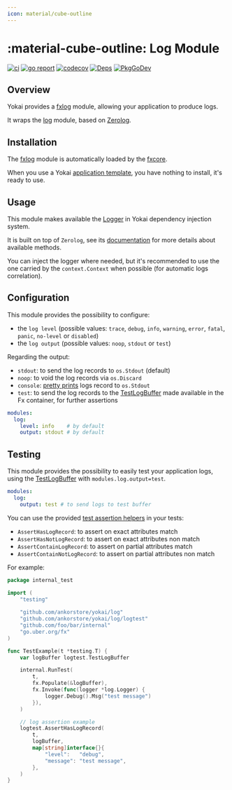 ```yaml
---
icon: material/cube-outline
---
```


# :material-cube-outline: Log Module

[![ci](https://github.com/ankorstore/yokai/actions/workflows/fxlog-ci.yml/badge.svg)](https://github.com/ankorstore/yokai/actions/workflows/fxlog-ci.yml)
[![go report](https://goreportcard.com/badge/github.com/ankorstore/yokai/fxlog)](https://goreportcard.com/report/github.com/ankorstore/yokai/fxlog)
[![codecov](https://codecov.io/gh/ankorstore/yokai/graph/badge.svg?token=ghUBlFsjhR&flag=fxlog)](https://app.codecov.io/gh/ankorstore/yokai/tree/main/fxlog)
[![Deps](https://img.shields.io/badge/osi-deps-blue)](https://deps.dev/go/github.com%2Fankorstore%2Fyokai%2Ffxlog)
[![PkgGoDev](https://pkg.go.dev/badge/github.com/ankorstore/yokai/fxlog)](https://pkg.go.dev/github.com/ankorstore/yokai/fxlog)

## Overview

Yokai provides a [fxlog](https://github.com/ankorstore/yokai/tree/main/fxlog) module, allowing your application to produce logs.

It wraps the [log](https://github.com/ankorstore/yokai/tree/main/log) module, based on [Zerolog](https://github.com/rs/zerolog).

## Installation

The [fxlog](https://github.com/ankorstore/yokai/tree/main/fxlog) module is automatically loaded by
the [fxcore](https://github.com/ankorstore/yokai/tree/main/fxcore).

When you use a Yokai [application template](https://ankorstore.github.io/yokai/applications/templates/), you have nothing to install, it's ready to use.

## Usage

This module makes available the [Logger](https://github.com/ankorstore/yokai/blob/main/log/logger.go) in
Yokai dependency injection system.

It is built on top of `Zerolog`, see its [documentation](https://github.com/rs/zerolog) for more details about available methods.

You can inject the logger where needed, but it's recommended to use the one carried by the `context.Context` when possible (for automatic logs correlation).

## Configuration

This module provides the possibility to configure:

- the `log level` (possible values: `trace`, `debug`, `info`, `warning`, `error`, `fatal`, `panic`, `no-level` or `disabled`)
- the `log output` (possible values: `noop`, `stdout` or `test`)

Regarding the output:

- `stdout`: to send the log records to `os.Stdout` (default)
- `noop`: to void the log records via `os.Discard`
- `console`: [pretty prints](https://github.com/rs/zerolog#pretty-logging) logs record to `os.Stdout`
- `test`: to send the log records to the [TestLogBuffer](https://github.com/ankorstore/yokai/blob/main/log/logtest/buffer.go) made available in the Fx container, for further assertions

```yaml title="configs/config.yaml"
modules:
  log:
    level: info    # by default
    output: stdout # by default
```

## Testing

This module provides the possibility to easily test your application logs, using the [TestLogBuffer](https://github.com/ankorstore/yokai/blob/main/log/logtest/buffer.go) with `modules.log.output=test`.

```yaml title="configs/config.test.yaml"
modules:
  log:
    output: test # to send logs to test buffer
```

You can use the provided [test assertion helpers](https://github.com/ankorstore/yokai/blob/main/log/logtest/assert.go) in your tests:

- `AssertHasLogRecord`: to assert on exact attributes match
- `AssertHasNotLogRecord`: to assert on exact attributes non match
- `AssertContainLogRecord`: to assert on partial attributes match
- `AssertContainNotLogRecord`: to assert on partial attributes non match

For example:

```go title="internal/example_test.go"
package internal_test

import (
	"testing"
	
	"github.com/ankorstore/yokai/log"
	"github.com/ankorstore/yokai/log/logtest"
	"github.com/foo/bar/internal"
	"go.uber.org/fx"
)

func TestExample(t *testing.T) {
	var logBuffer logtest.TestLogBuffer

	internal.RunTest(
		t,
		fx.Populate(&logBuffer),
		fx.Invoke(func(logger *log.Logger) {
			logger.Debug().Msg("test message")
		}),
	)

	// log assertion example
	logtest.AssertHasLogRecord(
		t,
		logBuffer,
		map[string]interface{}{
			"level":   "debug",
			"message": "test message",
		}, 
	)
}
```
